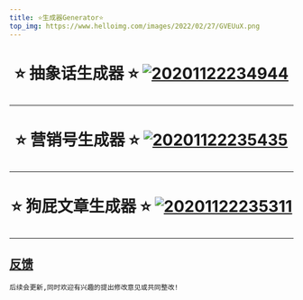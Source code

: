 ```yaml
---
title: ⭐生成器Generator⭐
top_img: https://www.helloimg.com/images/2022/02/27/GVEUuX.png
---
```


<!--
 * @Author: Weidows
 * @Date: 2020-11-22 23:39:19
 * @LastEditors: Weidows
 * @LastEditTime: 2020-11-30 22:05:17
 * @FilePath: \Weidowsd:\Game\Demo\Github\Blog\source\generator\index.md
 * @Description:
-->

<h1 align="center">

⭐️ 抽象话生成器 ⭐️
<a href="./Abstract_words" target="_blank">![20201122234944](https://www.helloimg.com/images/2022/02/27/GVaNF9.png)</a>

</h1>

---

<h1 align="center">

⭐️ 营销号生成器 ⭐️
<a href="./marketing_generator" target="_blank">![20201122235435](https://www.helloimg.com/images/2022/02/27/GV3MJQ.png)</a>

</h1>

---

<h1 align="center">

⭐️ 狗屁文章生成器 ⭐️
<a href="./BullshitGenerator" target="_blank">![20201122235311](https://www.helloimg.com/images/2022/02/27/GVJqQb.png)</a>

</h1>

---

## [反馈](https://weidows.github.io/tags/about)

    后续会更新,同时欢迎有兴趣的提出修改意见或共同整改!

